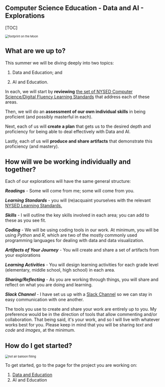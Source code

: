 ## Computer Science Education - Data and AI - Explorations

[TOC]

<img src="https://images.unsplash.com/photo-1614314266357-8a2e58059af5?ixlib=rb-4.0.3&ixid=M3wxMjA3fDB8MHxwaG90by1wYWdlfHx8fGVufDB8fHx8fA%3D%3D&auto=format&fit=crop&w=1021&q=80" alt="footprint on the Moon" style="zoom:67%;" />



## What are we up to?

This summer we will be diving deeply into two topics: 

1) Data and Education; and 

2) AI and Education.

In each, we will start by **reviewing** [the set of NYSED Computer Science/Digital Fluency Learning Standards](https://github.com/drardito/CS-Ed-Data-and-AI/blob/main/New%20York%20State%20Computer%20ScienceDigital%20Fluency%20Learning%20Standards.md) that address each of these areas.

Then, we will do an **assessment of our own individual skills** in being proficient (and possibly masterful in each).

Next, each of us will **create a plan** that gets us to the desired depth and proficiency for being able to deal effectively with Data and AI.

Lastly, each of us will **produce and share artifacts** that demonstrate this proficiency (and mastery).



## How will we be working individually and together?

Each of our explorations will have the same general structure:

***Readings*** - Some will come from me; some will come from you.

***Learning Standards*** - you will (re)acquaint yourselves with the relevant [NYSED Learning Standards.](https://github.com/drardito/CS-Ed-Data-and-AI/blob/main/New%20York%20State%20Computer%20ScienceDigital%20Fluency%20Learning%20Standards.md)

***Skills*** - I will outline the key skills involved in each area; you can add to these as you see fit.

***Coding*** - We will be using coding tools in our work. At minimum, you will be using *Python* and *R*, which are two of the mostly commonly used programming languages for dealing with data and data visualization.

***Artifacts of Your Journey*** - You will create and share a set of artifacts from your explorations

***Learning Activities*** - You will design learning activities for each grade level (elementary, middle school, high school) in each area.

***Sharing/Reflecting*** - As you are working through things, you will share and reflect on what you are doing and learning.

***Slack Channel*** - I have set us up with a [Slack Channel](https://join.slack.com/t/newworkspace-kbf1630/shared_invite/zt-1vx3yccpi-nki_qF3DAD~AFsKTgelqRQ) so we can stay in easy communication with one another. 



The tools you use to create and share your work are entirely up to you. My preference would be in the direction of tools that allow commenting and/or collaboration. That being said, it's your work, and so I will live with whatever works best for you. Please keep in mind that you will be sharing *text* and *code* and *images*, at the minimum.



## How do I get started?

<img src="https://images.unsplash.com/photo-1496355723323-30286a0b340d?ixlib=rb-4.0.3&ixid=M3wxMjA3fDB8MHxwaG90by1wYWdlfHx8fGVufDB8fHx8fA%3D%3D&auto=format&fit=crop&w=1170&q=80" alt="hot air balloon filling" style="zoom:67%;" />



To get started, go to the page for the project you are working on:

1. [Data and Education](https://github.com/drardito/CS-Ed-Data-and-AI/blob/main/Data%20and%20Education.md)
2. AI and Education

